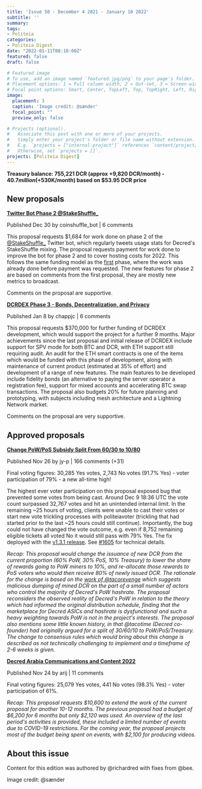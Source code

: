 ```yaml
---
title: 'Issue 50 - December 4 2021 - January 10 2022'
subtitle: ''
summary: 
tags:
- Politeia
categories:
- Politeia Digest
date: "2022-01-11T08:10:00Z"
featured: false
draft: false

# Featured image
# To use, add an image named `featured.jpg/png` to your page's folder.
# Placement options: 1 = Full column width, 2 = Out-set, 3 = Screen-width
# Focal point options: Smart, Center, TopLeft, Top, TopRight, Left, Right, BottomLeft, Bottom, BottomRight
image:
  placement: 3
  caption: 'Image credit: @sænder'
  focal_point: ""
  preview_only: false

# Projects (optional).
#   Associate this post with one or more of your projects.
#   Simply enter your project's folder or file name without extension.
#   E.g. `projects = ["internal-project"]` references `content/project/deep-learning/index.md`.
#   Otherwise, set `projects = []`.
projects: [Politeia Digest]
---
```


**Treasury balance: 755,221 DCR (approx +9,820 DCR/month) - $40.7 million (+$530K/month) based on $53.95 DCR price**

## New proposals

**[Twitter Bot Phase 2 @StakeShuffle_](https://proposals.decred.org/record/1a290d8)**

Published Dec 30 by coinshuffle_bot | 6 comments

This proposal requests $1,684 for work done on phase 2 of the [@StakeShuffle_](https://twitter.com/StakeShuffle_) Twitter bot, which regularly tweets usage stats for Decred's StakeShuffle mixing. The proposal requests payment for work done to improve the bot for phase 2 and to cover hosting costs for 2022. This follows the same funding model as the [first](https://explorer.dcrdata.org/proposal/289575525a368103) phase, where the work was already done before payment was requested. The new features for phase 2 are based on comments from the first proposal, they are mostly new metrics to broadcast.

Comments on the proposal are supportive.

**[DCRDEX Phase 3 - Bonds, Decentralization, and Privacy](https://proposals.decred.org/record/3326c82)**

Published Jan 8 by chappjc | 6 comments

This proposal requests $370,000 for further funding of DCRDEX development, which would support the project for a further 9 months. Major achievements since the last proposal and initial release of DCRDEX include support for SPV mode for both BTC and DCR, with ETH support still requiring audit. An audit for the ETH smart contracts is one of the items which would be funded with this phase of development, along with maintenance of current product (estimated at 35% of effort) and development of a range of new features. The main features to be developed include fidelity bonds (an alternative to paying the server operator a registration fee), support for mixed accounts and accelerating BTC swap transactions. The proposal also budgets 20% for future planning and prototyping, with subjects including mesh architecture and a Lightning Network market.

Comments on the proposal are very supportive.

## Approved proposals

**[Change PoW/PoS Subsidy Split From 60/30 to 10/80](https://proposals.decred.org/record/427e1d4)**

Published Nov 26 by jy-p | 166 comments (+31)

Final voting figures: 30,285 Yes votes, 2,743 No votes (91.7% Yes) - voter participation of 79% - a new all-time high!

The highest ever voter participation on this proposal exposed bug that prevented some votes from being cast. Around Dec 9 18:36 UTC the vote count surpassed 32,767 votes and hit an unintended internal limit. In the remaining ~25 hours of voting, clients were unable to cast their votes or start new vote trickling processes with politeiavoter (trickling that had started prior to the last ~25 hours could still continue). Importantly, the bug could not have changed the vote outcome, e.g. even if 8,752 remaining eligible tickets all voted No it would still pass with 79% Yes. The fix deployed with the [v1.3.1 release](https://github.com/decred/politeia/releases/tag/v1.3.1). See [#1605](https://github.com/decred/politeia/pull/1605) for technical details.

*Recap: This proposal would change the issuance of new DCR from the current proportion (60% PoW, 30% PoS, 10% Treasury) to lower the share of rewards going to PoW miners to 10%, and re-allocate those rewards to PoS voters who would then receive 80% of newly issued DCR. The rationale for the change is based on the [work of @tacorevenge](https://medium.com/@tacorevenge/the-suppressor-part-2-on-chain-analysis-6561c5a478c4) which suggests malicious dumping of mined DCR on the part of a small number of actors who control the majority of Decred's PoW hashrate. The proposal reconsiders the observed reality of Decred's PoW in relation to the theory which had informed the original distribution schedule, finding that the marketplace for Decred ASICs and hashrate is dysfunctional and such a heavy weighting towards PoW is not in the project's interests. The proposal also mentions some little known history, in that @tacotime (Decred co-founder) had originally argued for a split of 30/60/10 to PoW/PoS/Treasury. The change to consensus rules which would bring about this change is described as not technically challenging to implement and a timeframe of 2-6 weeks is given.*

**[Decred Arabia Communications and Content 2022](https://proposals.decred.org/record/0ff082d)**

Published Nov 24 by arij | 11 comments

Final voting figures: 25,079 Yes votes, 441 No votes (98.3% Yes) - voter participation of 61%.

*Recap: This proposal requests $10,600 to extend the work of the current proposal for another 10-12 months. The previous proposal had a budget of $6,200 for 6 months but only $2,120 was used. An overview of the last period's activities is provided, these included a limited number of events due to COVID-19 restrictions. For the coming year, the proposal projects most of the budget being spent on events, with $2,100 for producing videos.*

## About this issue

Content for this edition was authored by @richardred with fixes from @bee.

Image credit: @sænder
